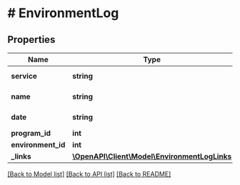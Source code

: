 # # EnvironmentLog

## Properties

Name | Type | Description | Notes
------------ | ------------- | ------------- | -------------
**service** | **string** | Name of the service | [optional] 
**name** | **string** | Name of the Log | [optional] 
**date** | **string** | date of the Log | [optional] 
**program_id** | **int** |  | [optional] 
**environment_id** | **int** |  | [optional] 
**_links** | [**\OpenAPI\Client\Model\EnvironmentLogLinks**](EnvironmentLogLinks.md) |  | [optional] 

[[Back to Model list]](../../README.md#documentation-for-models) [[Back to API list]](../../README.md#documentation-for-api-endpoints) [[Back to README]](../../README.md)


